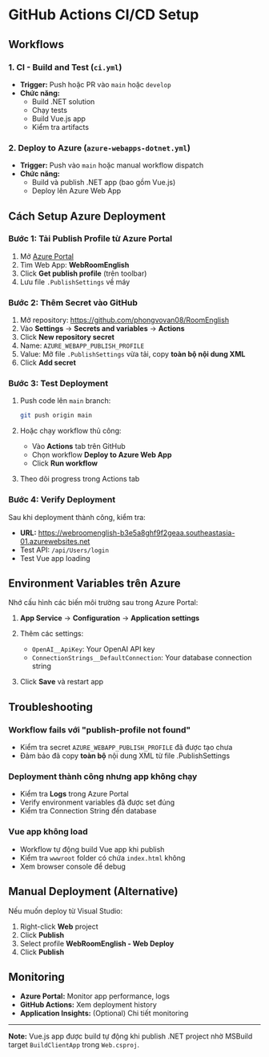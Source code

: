 # GitHub Actions CI/CD Setup

## Workflows

### 1. CI - Build and Test (`ci.yml`)
- **Trigger:** Push hoặc PR vào `main` hoặc `develop`
- **Chức năng:**
  - Build .NET solution
  - Chạy tests
  - Build Vue.js app
  - Kiểm tra artifacts

### 2. Deploy to Azure (`azure-webapps-dotnet.yml`)
- **Trigger:** Push vào `main` hoặc manual workflow dispatch
- **Chức năng:**
  - Build và publish .NET app (bao gồm Vue.js)
  - Deploy lên Azure Web App

## Cách Setup Azure Deployment

### Bước 1: Tải Publish Profile từ Azure Portal

1. Mở [Azure Portal](https://portal.azure.com)
2. Tìm Web App: **WebRoomEnglish**
3. Click **Get publish profile** (trên toolbar)
4. Lưu file `.PublishSettings` về máy

### Bước 2: Thêm Secret vào GitHub

1. Mở repository: https://github.com/phongvovan08/RoomEnglish
2. Vào **Settings** → **Secrets and variables** → **Actions**
3. Click **New repository secret**
4. Name: `AZURE_WEBAPP_PUBLISH_PROFILE`
5. Value: Mở file `.PublishSettings` vừa tải, copy **toàn bộ nội dung XML**
6. Click **Add secret**

### Bước 3: Test Deployment

1. Push code lên `main` branch:
   ```bash
   git push origin main
   ```

2. Hoặc chạy workflow thủ công:
   - Vào **Actions** tab trên GitHub
   - Chọn workflow **Deploy to Azure Web App**
   - Click **Run workflow**

3. Theo dõi progress trong Actions tab

### Bước 4: Verify Deployment

Sau khi deployment thành công, kiểm tra:
- **URL:** https://webroomenglish-b3e5a8ghf9f2geaa.southeastasia-01.azurewebsites.net
- Test API: `/api/Users/login`
- Test Vue app loading

## Environment Variables trên Azure

Nhớ cấu hình các biến môi trường sau trong Azure Portal:

1. **App Service** → **Configuration** → **Application settings**

2. Thêm các settings:
   - `OpenAI__ApiKey`: Your OpenAI API key
   - `ConnectionStrings__DefaultConnection`: Your database connection string

3. Click **Save** và restart app

## Troubleshooting

### Workflow fails với "publish-profile not found"
- Kiểm tra secret `AZURE_WEBAPP_PUBLISH_PROFILE` đã được tạo chưa
- Đảm bảo đã copy **toàn bộ** nội dung XML từ file .PublishSettings

### Deployment thành công nhưng app không chạy
- Kiểm tra **Logs** trong Azure Portal
- Verify environment variables đã được set đúng
- Kiểm tra Connection String đến database

### Vue app không load
- Workflow tự động build Vue app khi publish
- Kiểm tra `wwwroot` folder có chứa `index.html` không
- Xem browser console để debug

## Manual Deployment (Alternative)

Nếu muốn deploy từ Visual Studio:

1. Right-click **Web** project
2. Click **Publish**
3. Select profile **WebRoomEnglish - Web Deploy**
4. Click **Publish**

## Monitoring

- **Azure Portal:** Monitor app performance, logs
- **GitHub Actions:** Xem deployment history
- **Application Insights:** (Optional) Chi tiết monitoring

---

**Note:** Vue.js app được build tự động khi publish .NET project nhờ MSBuild target `BuildClientApp` trong `Web.csproj`.
